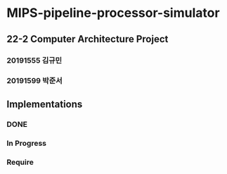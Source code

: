 # MIPS-pipeline-processor-simulator

## 22-2 Computer Architecture Project
### 20191555 김규민
### 20191599 박준서





## Implementations
### DONE

### In Progress

### Require

